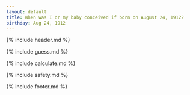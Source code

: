 ```yaml
---
layout: default
title: When was I or my baby conceived if born on August 24, 1912?
birthday: Aug 24, 1912
---
```


{% include header.md %}

{% include guess.md %}

{% include calculate.md %}

{% include safety.md %}

{% include footer.md %}




